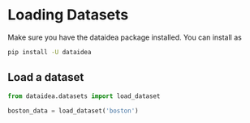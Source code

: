 # Loading Datasets

Make sure you have the dataidea package installed. You can install as

```sh title="Install DATAIDEA"
pip install -U dataidea
```

## Load a dataset

```py title="Load Boston Housing Dataset"
from dataidea.datasets import load_dataset

boston_data = load_dataset('boston')
```
